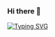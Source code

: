 ### Hi there 👋

[![Typing SVG](https://readme-typing-svg.demolab.com?font=Fira+Code&pause=1000&color=40E0D0&center=true&width=435&lines=Hi%2C+I'm+Marlon+Alex+Andrade;Student+of+Full+Stack+;On+UNIASSELVI+And+ProWay)](https://git.io/typing-svg)
